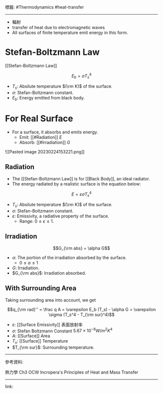 標籤: #Thermodynamics #heat-transfer 

---

- 輻射
- transfer of heat due to electromagnetic waves
- All surfaces of finite temperature emit energy in this form.

# Stefan-Boltzmann Law

[[Stefan-Boltzmann Law]]

$$E_b = \sigma T_s^4$$

- $T_s$: Absilute temperature $(\rm K)$ of the surface.
- $\sigma$: Stefan-Boltzmann constant.
- $E_b$: Energy emitted from black body.

# For Real Surface

- For a surface, it absorbs and emits energy.
	- Emit: [[#Radiation]] $E$
	- Absorb: [[#Irradiation]] $G$

![[Pasted image 20230224153221.png]]

## Radiation

- The [[Stefan-Boltzmann Law]] is for [[Black Body]], an ideal radiator.
- The energy radiated by a realistic surface is the equation below:

$$E = \varepsilon \sigma T_s^4$$

- $T_s$: Absilute temperature $(\rm K)$ of the surface.
- $\sigma$: Stefan-Boltzmann constant.
- $\varepsilon$: Emissivity, a radiative property of the surface.
	- Range: $0 \leq \varepsilon \leq 1$.

## Irradiation

$$G_{\rm abs} = \alpha G$$

- $\alpha$: The portion of the irradiation absorbed by the surface.
	- $0 \leq \alpha \leq 1$
- $G$: Irradiation.
- $G_{\rm abs}$: Irradiation absorbed.

## With Surrounding Area

Taking surrounding area into account, we get

$$q_{\rm rad}'' = \frac q A = \varepsilon E_b (T_s) - \alpha G = \varepsilon \sigma (T_s^4 - T_{\rm sur}^4)$$

- $\varepsilon$: [[Surface Emissivity]] 表面放射率
- $\sigma$: Stefan Boltzmann Constant $5.67 \times 10^{ -8 } W/m^2K^4$
- $A$: [[Surface]] Area
- $T_s$: [[Surface]] Temperature
- $T_{\rm sur}$: Surrounding temperature.

---

參考資料:

熱力學 Ch3 OCW
Incropera's Principles of Heat and Mass Transfer

---

link:

